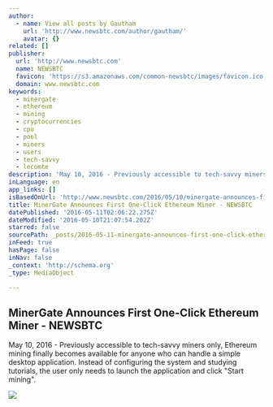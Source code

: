 ```yaml
---
author:
  - name: View all posts by Gautham
    url: 'http://www.newsbtc.com/author/gautham/'
    avatar: {}
related: []
publisher:
  url: 'http://www.newsbtc.com'
  name: NEWSBTC
  favicon: 'https://s3.amazonaws.com/common-newsbtc/images/favicon.ico'
  domain: www.newsbtc.com
keywords:
  - minergate
  - ethereum
  - mining
  - cryptocurrencies
  - cpu
  - pool
  - miners
  - users
  - tech-savvy
  - lecomte
description: 'May 10, 2016 - Previously accessible to tech-savvy miners only, Ethereum mining finally becomes available for anyone who can handle a simple desktop application. Instead of configuring the system and studying tutorials, the user only needs to launch the application and click "Start mining".'
inLanguage: en
app_links: []
isBasedOnUrl: 'http://www.newsbtc.com/2016/05/10/minergate-announces-first-one-click-ethereum-miner/'
title: MinerGate Announces First One-Click Ethereum Miner - NEWSBTC
datePublished: '2016-05-11T02:06:22.275Z'
dateModified: '2016-05-10T21:07:54.202Z'
starred: false
sourcePath: _posts/2016-05-11-minergate-announces-first-one-click-ethereum-miner-newsbtc.md
inFeed: true
hasPage: false
inNav: false
_context: 'http://schema.org'
_type: MediaObject

---
```

<article style=""><h1>MinerGate Announces First One-Click Ethereum Miner - NEWSBTC</h1><p>May 10, 2016 - Previously accessible to tech-savvy miners only, Ethereum mining finally becomes available for anyone who can handle a simple desktop application. Instead of configuring the system and studying tutorials, the user only needs to launch the application and click "Start mining".</p><img src="http://s3.amazonaws.com/main-newsbtc-images/2016/05/10214547/minergate_mock_up.jpg" /></article>
